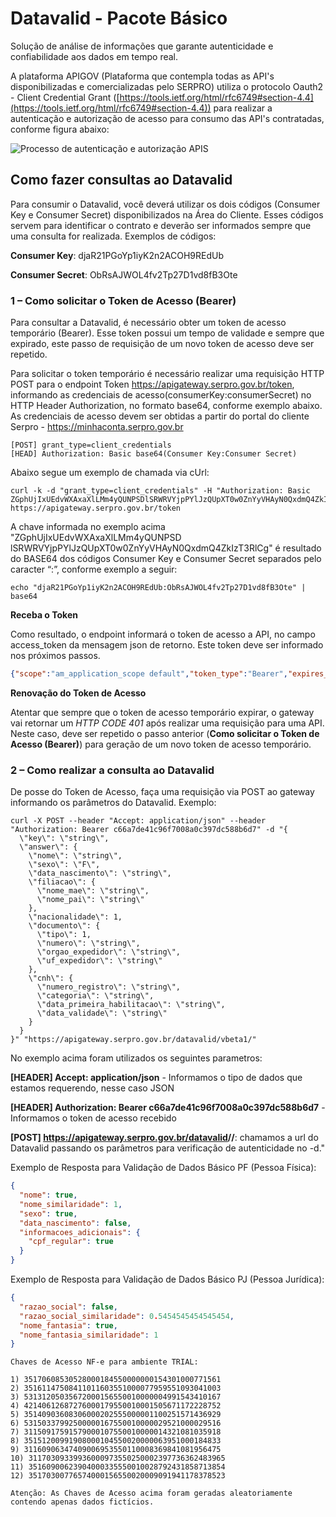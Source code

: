 # Datavalid - Pacote Básico <span id="trialSpan"></span>

Solução de análise de informações que garante autenticidade e confiabilidade aos dados em tempo real.

A plataforma APIGOV (Plataforma que contempla todas as API's disponibilizadas e comercializadas pelo SERPRO) utiliza o protocolo Oauth2 - Client Credential Grant ([https://tools.ietf.org/html/rfc6749#section-4.4](https://tools.ietf.org/html/rfc6749#section-4.4)) para realizar a autenticação e autorização de acesso para consumo das API's contratadas, conforme figura abaixo:

<img title="Processo de autenticação e autorização APIS" src="https://raw.githubusercontent.com/devserpro/consulta-cpf/master/img/oauth.png" style="width=50%;" />

## Como fazer consultas ao Datavalid

Para consumir o Datavalid, você deverá utilizar os dois códigos (Consumer Key e Consumer Secret) disponibilizados na Área do Cliente. Esses códigos servem para identificar o contrato e deverão ser informados sempre que uma consulta for realizada.
Exemplos de códigos: 

**Consumer Key**: djaR21PGoYp1iyK2n2ACOH9REdUb

**Consumer Secret**: ObRsAJWOL4fv2Tp27D1vd8fB3Ote

### 1 – Como solicitar o Token de Acesso (Bearer)
Para consultar a Datavalid, é necessário obter um token de acesso temporário (Bearer). Esse token possui um tempo de validade e sempre que expirado, este passo de requisição de um novo token de acesso deve ser repetido. 

Para solicitar o token temporário é necessário realizar uma requisição HTTP POST para o endpoint Token https://apigateway.serpro.gov.br/token, informando as credenciais de acesso(consumerKey:consumerSecret) no HTTP Header Authorization, no formato base64, conforme exemplo abaixo. As credenciais de acesso devem ser obtidas a partir do portal do cliente Serpro - https://minhaconta.serpro.gov.br

```
[POST] grant_type=client_credentials
[HEAD] Authorization: Basic base64(Consumer Key:Consumer Secret)
```

Abaixo segue um exemplo de chamada via cUrl:

```curl
curl -k -d "grant_type=client_credentials" -H "Authorization: Basic ZGphUjIxUEdvWXAxaXlLMm4yQUNPSDlSRWRVYjpPYlJzQUpXT0w0ZnYyVHAyN0QxdmQ4ZkIzT3RlCg" https://apigateway.serpro.gov.br/token
```

A chave informada no exemplo acima "ZGphUjIxUEdvWXAxaXlLMm4yQUNPSD
lSRWRVYjpPYlJzQUpXT0w0ZnYyVHAyN0QxdmQ4ZkIzT3RlCg" é resultado do BASE64 dos códigos Consumer Key e Consumer Secret separados pelo caracter “:”, conforme exemplo a seguir:

```curl
echo "djaR21PGoYp1iyK2n2ACOH9REdUb:ObRsAJWOL4fv2Tp27D1vd8fB3Ote" | base64
```

**Receba o Token**

Como resultado, o endpoint informará o token de acesso a API, no campo access_token da mensagem json de retorno. Este token deve ser informado nos próximos passos.

```json
{"scope":"am_application_scope default","token_type":"Bearer","expires_in":3295,"access_token":"c66a7def1c96f7008a0c397dc588b6d7"}
```

**Renovação do Token de Acesso**

Atentar que sempre que o token de acesso temporário expirar, o gateway vai retornar um _HTTP CODE 401_ após realizar uma requisição para uma API. Neste caso, deve ser repetido o passo anterior (**Como solicitar o Token de Acesso (Bearer)**) para geração de um novo token de acesso temporário.


### 2 – Como realizar a consulta ao Datavalid

De posse do Token de Acesso, faça uma requisição via POST ao gateway informando os parâmetros do Datavalid. Exemplo:

```curlBearer
curl -X POST --header "Accept: application/json" --header "Authorization: Bearer c66a7de41c96f7008a0c397dc588b6d7" -d "{
  \"key\": \"string\",
  \"answer\": {
    \"nome\": \"string\",
    \"sexo\": \"F\",
    \"data_nascimento\": \"string\",
    \"filiacao\": {
      \"nome_mae\": \"string\",
      \"nome_pai\": \"string\"
    },
    \"nacionalidade\": 1,
    \"documento\": {
      \"tipo\": 1,
      \"numero\": \"string\",
      \"orgao_expedidor\": \"string\",
      \"uf_expedidor\": \"string\"
    },
    \"cnh\": {
      \"numero_registro\": \"string\",
      \"categoria\": \"string\",
      \"data_primeira_habilitacao\": \"string\",
      \"data_validade\": \"string\"
    }
  }
}" "https://apigateway.serpro.gov.br/datavalid/vbeta1/"
```

No exemplo acima foram utilizados os seguintes parametros:

**[HEADER] Accept: application/json** - Informamos o tipo de dados que estamos requerendo, nesse caso JSON

**[HEADER] Authorization: Bearer <span class="bearer">c66a7de41c96f7008a0c397dc588b6d7</span>** - Informamos o token de acesso recebido

**[POST] https://apigateway.serpro.gov.br/datavalid<span id="trialSpanUrl"></span>/<span id="trialSpanVersao"></span>/**: chamamos a url do Datavalid passando os parâmetros para verificação de autenticidade no -d."

Exemplo de Resposta para Validação de Dados Básico PF (Pessoa Física):

```json
{
  "nome": true,
  "nome_similaridade": 1,
  "sexo": true,
  "data_nascimento": false,
  "informacoes_adicionais": {
    "cpf_regular": true
  }
}
```

Exemplo de Resposta para Validação de Dados Básico PJ (Pessoa Jurídica):

```json
{
  "razao_social": false,
  "razao_social_similaridade": 0.5454545454545454,
  "nome_fantasia": true,
  "nome_fantasia_similaridade": 1
}
```

```trialSpanDatavalid
Chaves de Acesso NF-e para ambiente TRIAL:

1) 35170608530528000184550000000154301000771561
2) 35161147508411011603551000077959551093041003
3) 53131205035672000156550010000004991543410167
4) 42140612687276000179550010001505671172228752
5) 35140903608306000202555000001100251571436929
6) 53150337992500000167550010000029521000029516
7) 31150917591579000107550010000014321081035918
8) 35151200991908000104550020000063951000184833
9) 31160906347409006953550110008369841081956475
10) 31170309339936000973550250002397736362483965
11) 35160900623904000335550010028792431858713854
12) 35170300776574000156550020009091941178378523

Atenção: As Chaves de Acesso acima foram geradas aleatoriamente contendo apenas dados fictícios.
```